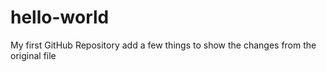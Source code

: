 # hello-world
My first GitHub Repository
add a few things to show the changes from the original file
